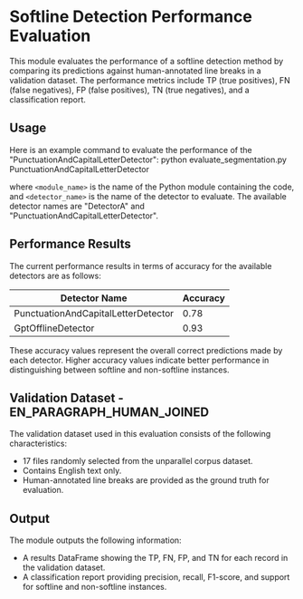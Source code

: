 # Softline Detection Performance Evaluation

This module evaluates the performance of a softline detection method by comparing its predictions against human-annotated line breaks in a validation dataset. The performance metrics include TP (true positives), FN (false negatives), FP (false positives), TN (true negatives), and a classification report.

## Usage
Here is an example command to evaluate the performance of the "PunctuationAndCapitalLetterDetector":
python evaluate_segmentation.py PunctuationAndCapitalLetterDetector

where `<module_name>` is the name of the Python module containing the code, and `<detector_name>` is the name of the detector to evaluate. The available detector names are "DetectorA" and "PunctuationAndCapitalLetterDetector".

## Performance Results
The current performance results in terms of accuracy for the available detectors are as follows:

| Detector Name                        | Accuracy |
|--------------------------------------|----------|
| PunctuationAndCapitalLetterDetector  | 0.78     |
| GptOfflineDetector                   | 0.93     |

These accuracy values represent the overall correct predictions made by each detector. Higher accuracy values indicate better performance in distinguishing between softline and non-softline instances.

## Validation Dataset - EN_PARAGRAPH_HUMAN_JOINED
The validation dataset used in this evaluation consists of the following characteristics:
- 17 files randomly selected from the unparallel corpus dataset.
- Contains English text only.
- Human-annotated line breaks are provided as the ground truth for evaluation.

## Output
The module outputs the following information:
- A results DataFrame showing the TP, FN, FP, and TN for each record in the validation dataset.
- A classification report providing precision, recall, F1-score, and support for softline and non-softline instances.


